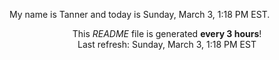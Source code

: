 My name is Tanner and today is Sunday, March 3, 1:18 PM EST.

<p align="center">This <i>README</i> file is generated <b>every 3 hours</b>!</br>Last refresh: Sunday, March 3, 1:18 PM EST<br /></p>

